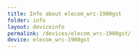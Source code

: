 ```yaml
---
title: Info about elecom_wrc-1900gst
folder: info
layout: deviceinfo
permalink: /devices/elecom_wrc-1900gst/
device: elecom_wrc-1900gst
---
```

